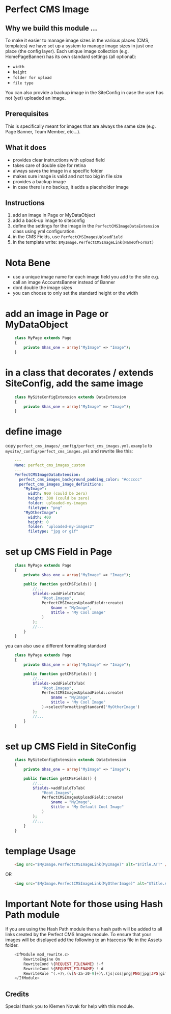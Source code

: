Perfect CMS Image
================

Why we build this module ...
------------
To make it easier to manage image sizes in the various places (CMS, templates) we have set up a system to manage image sizes in just one place (the config layer).  Each unique image collection (e.g. HomePageBanner) has its own standard settings (all optional):
 - `width`
 - `height`
 - `folder for upload`
 - `file type`

You can also provide a backup image in the SiteConfig in case the user has not (yet) uploaded an image.

Prerequisites
-------------
This is specifically meant for images that are always the same size (e.g. Page Banner, Team Member, etc...).

What it does
-------------
 * provides clear instructions with upload field
 * takes care of double size for retina
 * always saves the image in a specific folder
 * makes sure image is valid and not too big in file size
 * provides a backup image
 * in case there is no backup, it adds a placeholder image


Instructions
------------

  1. add an image in Page or MyDataObject
  2. add a back-up image to siteconfig
  3. define the settings for the image in the `PerfectCMSImageDataExtension` class using yml configuration.
  4. in the CMS Fields, use `PerfectCMSImagesUploadField`
  5. in the template write: `$MyImage.PerfectCMSImageLink(NameOfFormat)`

# Nota Bene

 * use a unique image name for each image field you add to the site
   e.g. call an image AccountsBanner instead of Banner
 * dont double the image sizes
 * you can choose to only set the standard height or the width

# add an image in Page or MyDataObject

```php
    class MyPage extends Page
    {
        private $has_one = array("MyImage" => "Image");
    }
```

# in a class that decorates / extends SiteConfig, add the same image

```php
    class MySiteConfigExtension extends DataExtension
    {
        private $has_one = array("MyImage" => "Image");
    }
```

# define image

copy `perfect_cms_images/_config/perfect_cms_images.yml.example`
to `mysite/_config/perfect_cms_images.yml`
and rewrite like this:

```yml
    ---
    Name: perfect_cms_images_custom
    ---
    PerfectCMSImageDataExtension:
      perfect_cms_images_background_padding_color: "#cccccc"
      perfect_cms_images_image_definitions:
        "MyImage":
          width: 900 (could be zero)
          height: 300 (could be zero)
          folder: uploaded-my-images
          filetype: "png"
        "MyOtherImage":
          width: 400
          height: 0
          folder: "uploaded-my-images2"
          filetype: "jpg or gif"
```

# set up CMS Field in Page


```php
    class MyPage extends Page
    {
        private $has_one = array("MyImage" => "Image");

        public function getCMSFields() {
            //...
            $fields->addFieldToTab(
                "Root.Images",
                PerfectCMSImagesUploadField::create(
                    $name = "MyImage",
                    $title = "My Cool Image"
                )
            );
            //...
        }
    }
```

you can also use a different formatting standard


```php
    class MyPage extends Page
    {
        private $has_one = array("MyImage" => "Image");

        public function getCMSFields() {
            //...
            $fields->addFieldToTab(
                "Root.Images",
                PerfectCMSImagesUploadField::create(
                    $name = "MyImage",
                    $title = "My Cool Image"
                )->selectFormattingStandard('MyOtherImage')
            );
            //...
        }
    }
```

# set up CMS Field in SiteConfig


```php
    class MySiteConfigExtension extends DataExtension
    {
        private $has_one = array("MyImage" => "Image");

        public function getCMSFields() {
            //...
            $fields->addFieldToTab(
                "Root.Images",
                PerfectCMSImagesUploadField::create(
                    $name = "MyImage",
                    $title = "My Default Cool Image"
                )
            );
            //...
        }
    }
```


# templage Usage

```html
    <img src="$MyImage.PerfectCMSImageLink(MyImage)" alt="$Title.ATT" />
```

OR

```html
    <img src="$MyImage.PerfectCMSImageLink(MyOtherImage)" alt="$Title.ATT" />
```

# Important Note for those using Hash Path module

If you are using the Hash Path module then a hash path will be added to all links created by the Perfect CMS Images module.  To ensure that your images will be displayed add the following to an htaccess file in the Assets folder.

```php
    <IfModule mod_rewrite.c>
        RewriteEngine On
        RewriteCond %{REQUEST_FILENAME} !-f
        RewriteCond %{REQUEST_FILENAME} !-d
        RewriteRule ^(.+)\.(v[A-Za-z0-9]+)\.(js|css|png|PNG|jpg|JPG|gif|GIF)$ $1.$3 [L]
    </IfModule>
```

Credits
------------

Special thank you to Klemen Novak for help with this module.
